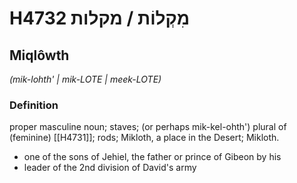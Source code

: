 # H4732 מִקְלוֹת / מקלות

## Miqlôwth

_(mik-lohth' | mik-LOTE | meek-LOTE)_

### Definition

proper masculine noun; staves; (or perhaps mik-kel-ohth') plural of (feminine) [[H4731]]; rods; Mikloth, a place in the Desert; Mikloth.

- one of the sons of Jehiel, the father or prince of Gibeon by his
- leader of the 2nd division of David's army
